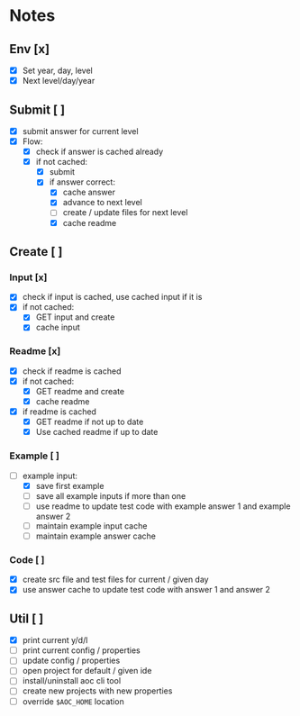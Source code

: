 # Notes

## Env [x]
* [x] Set year, day, level
* [x] Next level/day/year

## Submit [ ]
* [x] submit answer for current level
* [x] Flow:
  * [x] check if answer is cached already
  * [x] if not cached:
    * [x] submit
    * [x] if answer correct:
      * [x] cache answer
      * [x] advance to next level
      * [ ] create / update files for next level
      * [x] cache readme

## Create [ ]

### Input [x]
* [x] check if input is cached, use cached input if it is
* [x] if not cached:
  * [x] GET input and create
  * [x] cache input

### Readme [x]
* [x] check if readme is cached
* [x] if not cached:
  * [x] GET readme and create
  * [x] cache readme
* [x] if readme is cached
  * [x] GET readme if not up to date
  * [x] Use cached readme if up to date

### Example [ ]
* [ ] example input:
  * [x] save first example 
  * [ ] save all example inputs if more than one
  * [ ] use readme to update test code with example answer 1 and example answer 2
  * [ ] maintain example input cache
  * [ ] maintain example answer cache

### Code [ ]
* [x] create src file and test files for current / given day
* [x] use answer cache to update test code with answer 1 and answer 2

## Util [ ]
* [x] print current y/d/l
* [ ] print current config / properties
* [ ] update config / properties
* [ ] open project for default / given ide
* [ ] install/uninstall aoc cli tool
* [ ] create new projects with new properties
* [ ] override `$AOC_HOME` location
